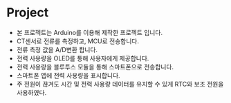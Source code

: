 # Project
- 본 프로젝트는 Arduino를 이용해 제작한 프로젝트 입니다.
- CT센서로 전류를 측정하고, MCU로 전송합니다.
- 전류 측정 값을 A/D변환 합니다.
- 전력 사용량을 OLED를 통해 사용자에게 제공합니다.
- 전력 사용량을 블루투스 모듈을 통해 스마트폰으로 전송합니다.
- 스마트폰 앱에 전력 사용량을 표시합니다.
- 주 전원이 끊겨도 시간 및 전력 사용량 데이터를 유지할 수 있게 RTC와 보조 전원을 사용하였다.
